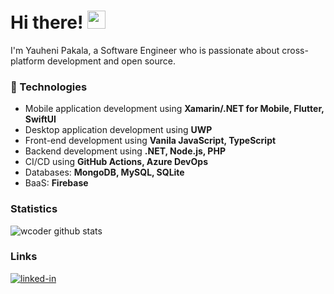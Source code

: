 # Hi there! <img src="https://media.giphy.com/media/hvRJCLFzcasrR4ia7z/giphy.gif" width="29px" height="29px">

I'm Yauheni Pakala, a Software Engineer who is passionate about cross-platform development and open source.

### 🚀 Technologies

- Mobile application development using **Xamarin/.NET for Mobile, Flutter, SwiftUI**
- Desktop application development using **UWP**
- Front-end development using **Vanila JavaScript, TypeScript**
- Backend development using **.NET, Node.js, PHP**
- CI/CD using **GitHub Actions, Azure DevOps**
- Databases: **MongoDB, MySQL, SQLite**
- BaaS: **Firebase**

### Statistics

![wcoder github stats](https://github-readme-stats-wcoder.vercel.app/api?username=wcoder&show_icons=true&theme=vue&count_private=true&bg_color=FFFFFF40&invalidatecache=1)
<!-- ![wcoder gitgub streak](https://github-readme-streak-stats.herokuapp.com?user=wcoder) -->

### Links

[![linked-in](https://img.shields.io/badge/Linked_In-0077B5?style=for-the-badge&logo=LinkedIn&logoColor=white)](https://www.linkedin.com/in/yauhenipakala/)
